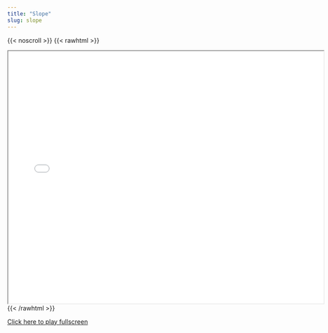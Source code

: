 ```yaml
---
title: "Slope"
slug: slope
---
```


{{< noscroll >}}
{{< rawhtml >}}
<iframe width="720" height="576" name="iframe" src="/cjs-garchive/slope/index.html"></iframe>
{{< /rawhtml >}}

[Click here to play fullscreen](/cjs-garchive/slope)